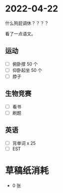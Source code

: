 # **2022-04-22**

什么狗屁调休？？？？

看了一点语文。

## 运动

- [ ] 俯卧撑 50 个
- [ ] 仰卧起坐 50 个
- [ ] 脖子

## 生物竞赛
- [ ] 看书
- [ ] 刷题

## 英语
- [ ] 背单词 x 25
- [ ] EST

# 草稿纸消耗

- 0 张
